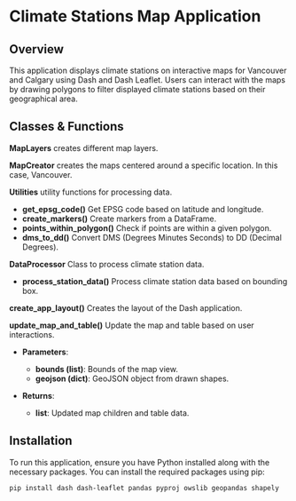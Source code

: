 # Climate Stations Map Application

## Overview

This application displays climate stations on interactive maps for Vancouver and Calgary using Dash and Dash Leaflet. Users can interact with the maps by drawing polygons to filter displayed climate stations based on their geographical area.

## Classes & Functions

**MapLayers** creates different map layers.

**MapCreator** creates the maps centered around a specific location. In this case, Vancouver. 

**Utilities** utility functions for processing data. 
- **get_epsg_code()** Get EPSG code based on latitude and longitude.
- **create_markers()** Create markers from a DataFrame.
- **points_within_polygon()** Check if points are within a given polygon.
- **dms_to_dd()** Convert DMS (Degrees Minutes Seconds) to DD (Decimal Degrees).

**DataProcessor** Class to process climate station data.
- **process_station_data()** Process climate station data based on bounding box.

**create_app_layout()** Creates the layout of the Dash application.

**update_map_and_table()** Update the map and table based on user interactions.

   - **Parameters**:
       + **bounds (list)**: Bounds of the map view.
       + **geojson (dict)**: GeoJSON object from drawn shapes.

   - **Returns**:
       + **list**: Updated map children and table data.

## Installation

To run this application, ensure you have Python installed along with the necessary packages. You can install the required packages using pip:

```bash
pip install dash dash-leaflet pandas pyproj owslib geopandas shapely
